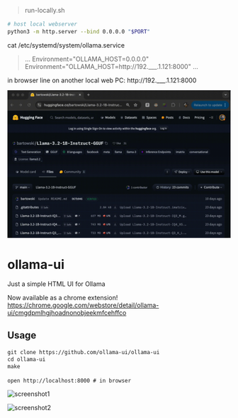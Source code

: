 > run-locally.sh

```bash
# host local webserver
python3 -m http.server --bind 0.0.0.0 "$PORT"
```
 
cat /etc/systemd/system/ollama.service
 
> ...
> Environment="OLLAMA_HOST=0.0.0.0"
> Environment="OLLAMA_HOST=http://192.___.1.121:8000"
> ...
 
in browser line on another local web PC: http://192.___.1.121:8000

![](https://raw.githubusercontent.com/unton3ton/ollama-ui/refs/heads/main/ollama-modeltree-dark.gif)

# ollama-ui

Just a simple HTML UI for Ollama

Now available as a chrome extension!
https://chrome.google.com/webstore/detail/ollama-ui/cmgdpmlhgjhoadnonobjeekmfcehffco

## Usage

```
git clone https://github.com/ollama-ui/ollama-ui
cd ollama-ui
make

open http://localhost:8000 # in browser
```

![screenshot1](/screenshot1.jpg?raw=true)

![screenshot2](/screenshot2.jpg?raw=true)
